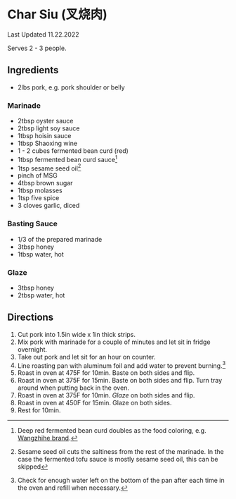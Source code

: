 # Char Siu (叉烧肉)

Last Updated 11.22.2022

Serves 2 - 3 people.

## Ingredients

* 2lbs pork, e.g. pork shoulder or belly

### Marinade

* 2tbsp oyster sauce
* 2tbsp light soy sauce
* 1tbsp hoisin sauce
* 1tbsp Shaoxing wine
* 1 - 2 cubes fermented bean curd (red)
* 1tbsp fermented bean curd sauce[^1]
* 1tsp sesame seed oil[^2]
* pinch of MSG
* 4tbsp brown sugar
* 1tbsp molasses
* 1tsp five spice
* 3 cloves garlic, diced

### Basting Sauce

* 1/3 of the prepared marinade
* 3tbsp honey
* 1tbsp water, hot

### Glaze

* 3tbsp honey
* 2tbsp water, hot

## Directions

1. Cut pork into 1.5in wide x 1in thick strips.
1. Mix pork with marinade for a couple of minutes and let sit in fridge
   overnight.
1. Take out pork and let sit for an hour on counter.
1. Line roasting pan with aluminum foil and add water to prevent burning.[^3]
1. Roast in oven at 475F for 10min. Baste on both sides and flip.
1. Roast in oven at 375F for 15min. Baste on both sides and flip. Turn tray
   around when putting back in the oven.
1. Roast in oven at 375F for 10min. *Glaze* on both sides and flip.
1. Roast in oven at 450F for 15min. Glaze on both sides.
1. Rest for 10min.

[^1]: Deep red fermented bean curd doubles as the food coloring, e.g.
      [Wangzhihe brand](https://www.amazon.com/Wangzhihe-Fermented-Traditional-Bean-DragonMall/dp/B00786YL72).
[^2]: Sesame seed oil cuts the saltiness from the rest of the marinade. In the
      case the fermented tofu sauce is mostly sesame seed oil, this can be
      skipped
[^3]: Check for enough water left on the bottom of the pan after each time in
      the oven and refill when necessary.
